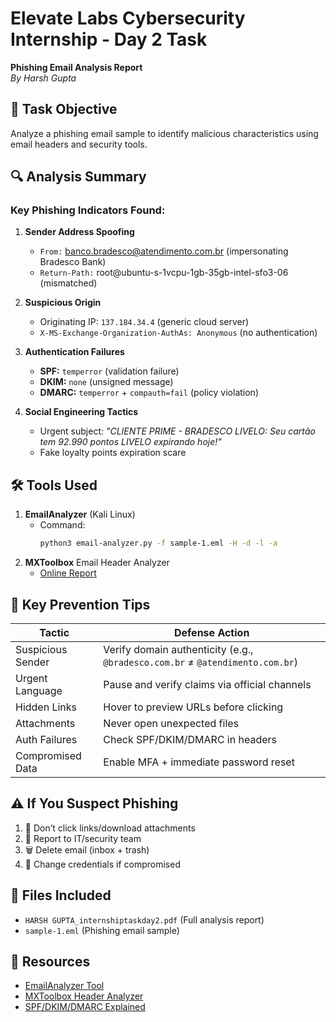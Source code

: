 # Elevate Labs Cybersecurity Internship - Day 2 Task  
**Phishing Email Analysis Report**  
*By Harsh Gupta*  

## 🎯 Task Objective  
Analyze a phishing email sample to identify malicious characteristics using email headers and security tools.  

## 🔍 Analysis Summary  
### Key Phishing Indicators Found:  
1. **Sender Address Spoofing**  
   - `From:` banco.bradesco@atendimento.com.br (impersonating Bradesco Bank)  
   - `Return-Path:` root@ubuntu-s-1vcpu-1gb-35gb-intel-sfo3-06 (mismatched)  

2. **Suspicious Origin**  
   - Originating IP: `137.184.34.4` (generic cloud server)  
   - `X-MS-Exchange-Organization-AuthAs: Anonymous` (no authentication)  

3. **Authentication Failures**  
   - **SPF:** `temperror` (validation failure)  
   - **DKIM:** `none` (unsigned message)  
   - **DMARC:** `temperror` + `compauth=fail` (policy violation)  

4. **Social Engineering Tactics**  
   - Urgent subject: *"CLIENTE PRIME - BRADESCO LIVELO: Seu cartão tem 92.990 pontos LIVELO expirando hoje!"*  
   - Fake loyalty points expiration scare  

## 🛠️ Tools Used  
1. **EmailAnalyzer** (Kali Linux)  
   - Command:  
     ```bash
     python3 email-analyzer.py -f sample-1.eml -H -d -l -a
     ```  
2. **MXToolbox** Email Header Analyzer  
   - [Online Report](https://mxtoolbox.com/Public/Tools/EmailHeaders.aspx?huid=db5d475d-7bfa-4112-b0cd-861909b50924)  

## 📝 Key Prevention Tips  
| Tactic | Defense Action |  
|--------|----------------|  
| Suspicious Sender | Verify domain authenticity (e.g., `@bradesco.com.br` ≠ `@atendimento.com.br`) |  
| Urgent Language | Pause and verify claims via official channels |  
| Hidden Links | Hover to preview URLs before clicking |  
| Attachments | Never open unexpected files |  
| Auth Failures | Check SPF/DKIM/DMARC in headers |  
| Compromised Data | Enable MFA + immediate password reset |  

## ⚠️ If You Suspect Phishing  
1. 🚫 Don’t click links/download attachments  
2. 📧 Report to IT/security team  
3. 🗑️ Delete email (inbox + trash)  
4. 🔐 Change credentials if compromised  

## 📁 Files Included  
- `HARSH GUPTA_internshiptaskday2.pdf` (Full analysis report)  
- `sample-1.eml` (Phishing email sample)  

## 🔗 Resources  
- [EmailAnalyzer Tool](https://github.com/keraattin/EmailAnalyzer)  
- [MXToolbox Header Analyzer](https://mxtoolbox.com/EmailHeaders.aspx)  
- [SPF/DKIM/DMARC Explained](https://dmarc.org/)  
